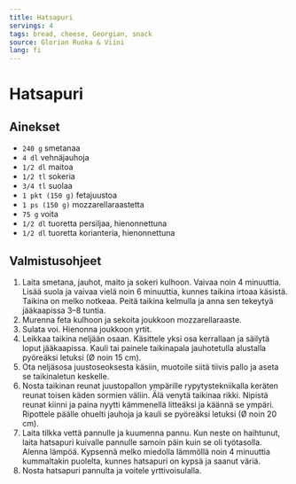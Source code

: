 ```yaml
---
title: Hatsapuri
servings: 4
tags: bread, cheese, Georgian, snack
source: Glorian Ruoka & Viini
lang: fi
---
```


# Hatsapuri

## Ainekset

- `240 g` smetanaa
- `4 dl` vehnäjauhoja
- `1/2 dl` maitoa
- `1/2 tl` sokeria
- `3/4 tl` suolaa
- `1 pkt (150 g)` fetajuustoa
- `1 ps (150 g)` mozzarellaraastetta
- `75 g` voita
- `1/2 dl` tuoretta persiljaa, hienonnettuna
- `1/2 dl` tuoretta korianteria, hienonnettuna

## Valmistusohjeet

1. Laita smetana, jauhot, maito ja sokeri kulhoon. Vaivaa noin 4 minuuttia. Lisää suola ja vaivaa vielä noin 6 minuuttia, kunnes taikina irtoaa käsistä. Taikina on melko notkeaa. Peitä taikina kelmulla ja anna sen tekeytyä jääkaapissa 3–8 tuntia.
1. Murenna feta kulhoon ja sekoita joukkoon mozzarellaraaste.
1. Sulata voi. Hienonna joukkoon yrtit.
1. Leikkaa taikina neljään osaan. Käsittele yksi osa kerrallaan ja säilytä loput jääkaapissa. Kauli tai painele taikinapala jauhotetulla alustalla pyöreäksi letuksi (Ø noin 15 cm).
1. Ota neljäsosa juustoseoksesta käsiin, muotoile siitä tiivis pallo ja aseta se taikinaletun keskelle.
1. Nosta taikinan reunat juustopallon ympärille rypytystekniikalla keräten reunat toisen käden sormien väliin. Älä venytä taikinaa rikki. Nipistä reunat kiinni ja paina nyytti kämmenellä litteäksi ja käännä se ympäri. Ripottele päälle ohuelti jauhoja ja kauli se pyöreäksi letuksi (Ø noin 20 cm).
1. Laita tilkka vettä pannulle ja kuumenna pannu. Kun neste on haihtunut, laita hatsapuri kuivalle pannulle samoin päin kuin se oli työtasolla. Alenna lämpöä. Kypsennä melko miedolla lämmöllä noin 4 minuuttia kummaltakin puolelta, kunnes hatsapuri on kypsä ja saanut väriä.
1. Nosta hatsapuri pannulta ja voitele yrttivoisulalla.
